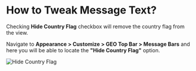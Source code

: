 # How to Tweak Message Text?

Checking **Hide Country Flag** checkbox will remove the country flag from the view.

Navigate to **Appearance > Customize > GEO Top Bar > Message Bars** and here you will be able to locate the **"Hide Country Flag"** option.

![Hide Country Flag](http://res.cloudinary.com/mypreview/image/upload/v1492314071/hide-country-flag_i5frnd.gif)
